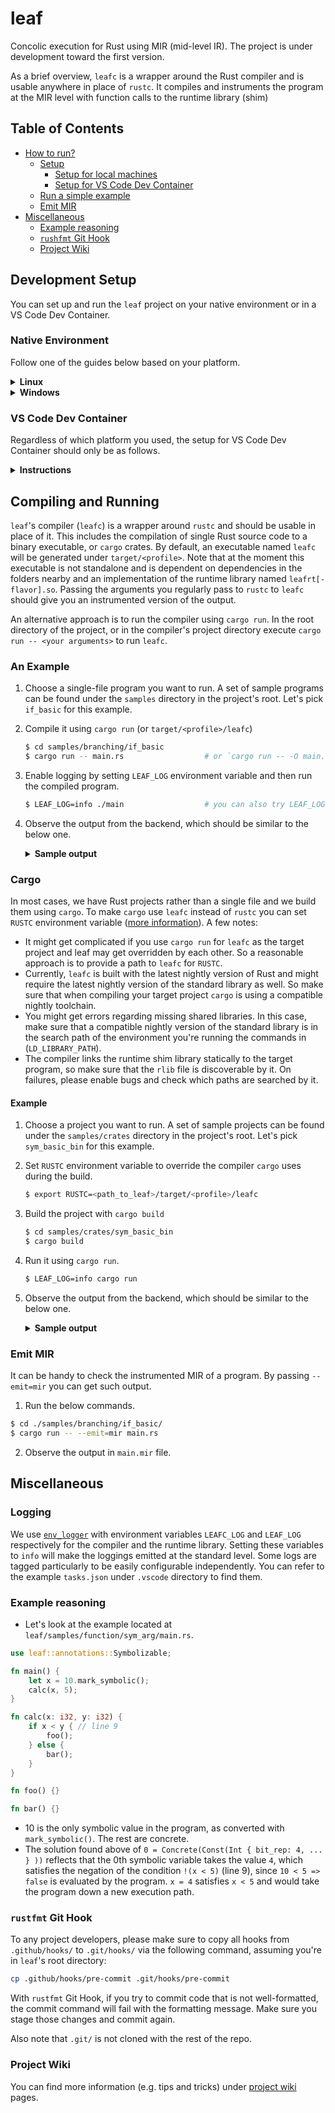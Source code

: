 # leaf

Concolic execution for Rust using MIR (mid-level IR). The project is under development toward the first version.

As a brief overview, `leafc` is a wrapper around the Rust compiler and is usable anywhere in place of `rustc`. It compiles and instruments the program at the MIR level with function calls to the runtime library (shim)

## Table of Contents
- [How to run?](#how-to-run)
  - [Setup](#setup)
    - [Setup for local machines](#setup-for-local-machines)
    - [Setup for VS Code Dev Container](#setup-for-vs-code-dev-container)
  - [Run a simple example](#run-a-simple-example)
  - [Emit MIR](#emit-mir)
- [Miscellaneous](#miscellaneous)
  - [Example reasoning](#example-reasoning)
  - [`rushfmt` Git Hook](#rushfmt-git-hook)
  - [Project Wiki](#project-wiki)

## Development Setup

You can set up and run the `leaf` project on your native environment or in a VS Code Dev Container.

### Native Environment

Follow one of the guides below based on your platform.

<details>
<summary><b>Linux</b></summary>

1. Install Rust.
```sh
$ curl --proto '=https' --tlsv1.2 -sSf https://sh.rustup.rs | sh
```

2. Install dependencies.
```sh
$ sudo apt install clang z3
```

3. Make sure the project can be built successfully.
```sh
$ cd leaf
$ cargo build
```
</details>

<details>
<summary><b>Windows</b></summary>

1. Follow the specific Rust [installation methods](https://www.rust-lang.org/tools/install) for Windows.

2. Install [cmake](https://cmake.org/download/) (download .msi installer).

3. Install `clang`:
  - **Method 1**: 
    - Install [Visual Studio Build Tools](https://visualstudio.microsoft.com/downloads/#build-tools-for-visual-studio-2022).
    - Open Visual Studio Installer.
    - Under Visual Studio Build Tools select modify.
    - Under workloads, and Desktop development with C++, select "C++ Clang tools for Windows", then install it.
  - **Method 2**: if Method 1 doesn't work, try installing llvm via [choco](https://community.chocolatey.org/packages/llvm) (make sure to `cargo clean` after switching installations).

4. Install `z3`:
  - Visit the Z3 GitHub repository's [releases page](https://github.com/Z3Prover/z3/releases).
  - Scroll down to the "Assets" section and find the latest release version. Look for the file with the extension `.zip` for the Windows platform.
  - Click on the `.zip` file to download it.
  - Extract the contents of the downloaded `.zip` file to a directory of your choice, such as `C:\z3`.
  - Add the Z3 directory to both the system AND the User's PATH environment variable by running a  command similar to the following: `setx PATH "%PATH%;C:\z3\bin` (you may need to change the address of the folder).
  - This will allow you to access the Z3 solver and its libraries from any command prompt window.
  - Verify the installation by running the following command: `z3 --version`.

5. Configure newer `z3-rust` bindings:
  - Set the `Z3_SYS_Z3_HEADER` environment variable to `<path-to-your-z3>\include\z3.h`.
  - For the time being, you must also replace `z3 = { version = "0.11.2" }` in `leaf\runtime\Cargo.toml` with `z3 = { git = "https://github.com/prove-rs/z3.rs.git" }` in order to use the newest version that supports the use of the `Z3_SYS_Z3_HEADER` environment variable.

6. Make sure the project can be built successfully.
```sh
$ cd leaf
$ cargo build
```

</details>

### VS Code Dev Container

Regardless of which platform you used, the setup for VS Code Dev Container should only be as follows.

<details>
<summary><b>Instructions</b></summary>

1. Install [VS Code](https://code.visualstudio.com/download) and [Dev Container](https://code.visualstudio.com/docs/devcontainers/containers) extension.

2. Duplicate `leaf/.devcontainer/devcontainer.json.example` to `leaf/.devcontainer/devcontainer.json` and properly set the path for `CMAKE_BIN_URL` as instructed (e.g. `https://github.com/Kitware/CMake/releases/download/v3.27.4/cmake-3.27.4-linux-x86_64.tar.gz`).

3. Reopen the workspace in Dev Container.

4. Some extensions in `leaf/.vscode/extensions.json` are required in Dev Container so it is recommended to install them all.

5. Open a terminal inside the container and make sure the project can be built successfully.
```sh
$ cd leaf
$ cargo build
```

</details>

## Compiling and Running
`leaf`'s compiler (`leafc`) is a wrapper around `rustc` and should be usable in place of it. This includes the compilation of single Rust source code to a binary executable, or `cargo` crates.
By default, an executable named `leafc` will be generated under `target/<profile>`. Note that at the moment this executable is not standalone and is dependent on dependencies in the folders nearby and an implementation of the runtime library named `leafrt[-flavor].so`. Passing the arguments you regularly pass to `rustc` to `leafc` should give you an instrumented version of the output.

An alternative approach is to run the compiler using `cargo run`. In the root directory of the project, or in the compiler's project directory execute `cargo run -- <your arguments>` to run `leafc`.

### An Example
1. Choose a single-file program you want to run. A set of sample programs can be found under the `samples` directory in the project's root. Let's pick `if_basic` for this example.
1. Compile it using `cargo run` (or `target/<profile>/leafc`)
    ```sh
    $ cd samples/branching/if_basic
    $ cargo run -- main.rs                  # or `cargo run -- -O main.rs` to compile `main.rs` in release mode
    ```
1. Enable logging by setting `LEAF_LOG` environment variable and then run the compiled program.
    ```sh
    $ LEAF_LOG=info ./main                  # you can also try LEAF_LOG=debug to see more output messages
    ```
1. Observe the output from the backend, which should be similar to the below one.
    <details>
    <summary><b>Sample output</b></summary>

    ```log
    [2023-09-04T23:30:13Z INFO  runtime::trace] Took step: 0 with constraints [(&(true, !=(<Var1: i32>, 5i32)))]
    [2023-09-04T23:30:13Z INFO  runtime::outgen] Found a solution:
        {
            "1": 5i32,
        }
        
    [2023-09-04T23:30:13Z INFO  runtime::trace] Took step: 0 with constraints [(!(==(<Var1: i32>, 5i32)))]
    [2023-09-04T23:30:13Z INFO  runtime::trace] Unsatisfiable or unknown result.
    [2023-09-04T23:30:13Z INFO  runtime::outgen] Found a solution:
        {
            "1": 5i32,
        }
        
    [2023-09-04T23:30:13Z INFO  runtime::trace] Took step: 0 with constraints [(==(<Var1: i32>, 10i32))]
    [2023-09-04T23:30:13Z INFO  runtime::outgen] Found a solution:
        {
            "1": 0i32,
        }
        
    [2023-09-04T23:30:13Z INFO  runtime::trace] Took step: 0 with constraints [(&(true, !=(%(<Var1: i32>, 2i32), 1i32)))]
    [2023-09-04T23:30:13Z INFO  runtime::trace] Unsatisfiable or unknown result.
    [2023-09-04T23:30:13Z INFO  runtime::outgen] Found a solution:
        {
            "1": 1i32,
        }
    ``` 

    </details>

### Cargo
In most cases, we have Rust projects rather than a single file and we build them using `cargo`. To make `cargo` use `leafc` instead of `rustc` you can set `RUSTC` environment variable ([more information]([url](https://doc.rust-lang.org/cargo/reference/environment-variables.html))). 
A few notes:
- It might get complicated if you use `cargo run` for `leafc` as the target project and leaf may get overridden by each other. So a reasonable approach is to provide a path to `leafc` for `RUSTC`.
- Currently, `leafc` is built with the latest nightly version of Rust and might require the latest nightly version of the standard library as well. So make sure that when compiling your target project `cargo` is using a compatible nightly toolchain.
- You might get errors regarding missing shared libraries. In this case, make sure that a compatible nightly version of the standard library is in the search path of the environment you're running the commands in (`LD_LIBRARY_PATH`).
- The compiler links the runtime shim library statically to the target program, so make sure that the `rlib` file is discoverable by it. On failures, please enable bugs and check which paths are searched by it.

#### Example
1. Choose a project you want to run. A set of sample projects can be found under the `samples/crates` directory in the project's root. Let's pick `sym_basic_bin` for this example.
1. Set `RUSTC` environment variable to override the compiler `cargo` uses during the build.
    ```sh
    $ export RUSTC=<path_to_leaf>/target/<profile>/leafc
    ```
1. Build the project with `cargo build`
    ```sh
    $ cd samples/crates/sym_basic_bin
    $ cargo build
    ```
1. Run it using `cargo run`.
   ```sh
   $ LEAF_LOG=info cargo run
   ```
1. Observe the output from the backend, which should be similar to the below one.
    <details>
    <summary><b>Sample output</b></summary>

    ```log
    [2024-02-14T23:00:00Z INFO  leafrt::trace] Took step: 0 with constraints [(<(<Var1: i32>, 5i32))]
    [2024-02-14T23:00:00Z INFO  leafrt::outgen] Found a solution:
        {
            "1": 8i32,
        }
    ``` 
    </details>
### Emit MIR
It can be handy to check the instrumented MIR of a program. By passing `--emit=mir` you can get such output.

1. Run the below commands.
```sh
$ cd ./samples/branching/if_basic/
$ cargo run -- --emit=mir main.rs
```

2. Observe the output in `main.mir` file.

## Miscellaneous

### Logging
We use [`env_logger`](https://docs.rs/env_logger/latest/env_logger/) with environment variables `LEAFC_LOG` and `LEAF_LOG` respectively for the compiler and the runtime library. Setting these variables to `info` will make the loggings emitted at the standard level. Some logs are tagged particularly to be easily configurable independently. You can refer to the example `tasks.json` under `.vscode` directory to find them.

### Example reasoning
- Let's look at the example located at `leaf/samples/function/sym_arg/main.rs`.
```rust
use leaf::annotations::Symbolizable;

fn main() {
    let x = 10.mark_symbolic();
    calc(x, 5);
}

fn calc(x: i32, y: i32) {
    if x < y { // line 9
        foo();
    } else {
        bar();
    }
}

fn foo() {}

fn bar() {}
```
- 10 is the only symbolic value in the program, as converted with `mark_symbolic()`. The rest are concrete.
- The solution found above of `0 = Concrete(Const(Int { bit_rep: 4, ... } ))` reflects that the 0th symbolic variable takes the value `4`, which satisfies the negation of the condition `!(x < 5)` (line 9), since `10 < 5 => false` is evaluated by the program. `x = 4` satisfies `x < 5` and would take the program down a new execution path.

### `rustfmt` Git Hook

To any project developers, please make sure to copy all hooks from `.github/hooks/` to `.git/hooks/` via the following command, assuming you're in `leaf`'s root directory:

```sh
cp .github/hooks/pre-commit .git/hooks/pre-commit
```

With `rustfmt` Git Hook, if you try to commit code that is not well-formatted, the commit command will fail with the formatting message. Make sure you stage those changes and commit again.

Also note that `.git/` is not cloned with the rest of the repo.

### Project Wiki

You can find more information (e.g. tips and tricks) under [project wiki](https://github.com/sfu-rsl/leaf/wiki) pages.
